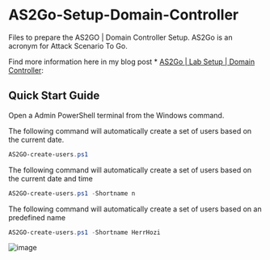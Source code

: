 # AS2Go-Setup-Domain-Controller
Files to prepare the AS2GO | Domain Controller Setup. AS2Go is an acronym for Attack Scenario To Go. 

Find more information here in my blog post  * [AS2Go | Lab Setup | Domain Controller](https://herrhozi.com/2022/01/04/as2go-lab-setup-domain-controller/): 

## Quick Start Guide
Open a Admin PowerShell terminal from the Windows command.

The following command will automatically create a set of users based on the current date.
```PowerShell
AS2GO-create-users.ps1
```

The following command will automatically create a set of users based on the current date and time 
```PowerShell
AS2GO-create-users.ps1 -Shortname n
```

The following command will automatically create a set of users based on an predefined name
```PowerShell
AS2GO-create-users.ps1 -Shortname HerrHozi
```

![image](https://user-images.githubusercontent.com/96825160/148137999-90d65163-29d8-488e-8be7-0922c23762c0.png)
